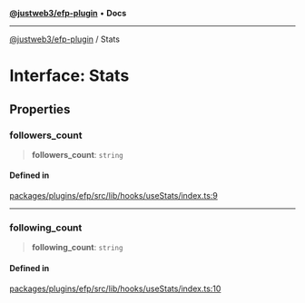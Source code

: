 [**@justweb3/efp-plugin**](../README.md) • **Docs**

***

[@justweb3/efp-plugin](../globals.md) / Stats

# Interface: Stats

## Properties

### followers\_count

> **followers\_count**: `string`

#### Defined in

[packages/plugins/efp/src/lib/hooks/useStats/index.ts:9](https://github.com/JustaName-id/JustaName-sdk/blob/dc845c10af242e3ca87d95ef392516ac0bfa8b95/packages/plugins/efp/src/lib/hooks/useStats/index.ts#L9)

***

### following\_count

> **following\_count**: `string`

#### Defined in

[packages/plugins/efp/src/lib/hooks/useStats/index.ts:10](https://github.com/JustaName-id/JustaName-sdk/blob/dc845c10af242e3ca87d95ef392516ac0bfa8b95/packages/plugins/efp/src/lib/hooks/useStats/index.ts#L10)
